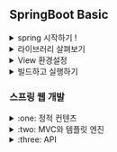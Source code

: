 ## SpringBoot Basic

<details>
<summary> spring 시작하기 ! </summary>
<div markdown="1">

## 프로젝트 생성

- Java 11 사용
- IDE: IntelliJ 또는 Eclipse 사용

### IntelliJ 사용 시 주의사항

IntelliJ 설정에서 [빌드도구 > Gradle] 에서 [빌드 및 실행] 을 모두 Gradle 이 아닌 IntelliJ로 변경해주어야 한다. <br/>
그렇지 않을 경우 Gralde을 통해 실행하여 느려지는 경우가 발생하기 때문이다. IntelliJ를 사용하여 빌드하게 되면 훨씬 빨리 동작한다.

## 스프링 프로젝트 생성 선택

#### 스프링 부트 스타터 사이트로 이동하여 프로젝트 생성

- https://start.spring.io

#### :four_leaf_clover: Project - Maven, Gradle-Groovy Project

- 과거에는 Maven을 많이 사용하였지만, 현재는 Gradle을 많이 사용하는 추세

#### :four_leaf_clover: Language - Java: 11

#### :four_leaf_clover: Spring Boot

- 스프링 버전 선택

## 프로젝트 파일 구성요소

- pom.xml: 메이븐 프로젝트 빌드 파일
- src/main/java: 자바 소스 경로
- src/main/java/DevProjectApplication.java: 애플리케이션을 시작할 수 있는 스프링 구성 메인 클래스 소스파일
- src/main/java.SevletInitializer.java: Project 생성시 Packaging을 War로 선택하였을 때 생성되는 파일
- src/main/resources: 리소스 파일 경로 - 자바 파일을 제외한 모든 파일
- src/main/resources/application.properties: 애플리케이션에서 사용할 여러가지 프로퍼티 정의
- src/main/resouces/static: 스타일시트, 자바스크립트, 이미지 등의 정적 리소스 파일 경로
- src/main/resources/template: 뷰 템플릿(Thymeleaf, Velocity 등) 파일 경로
- src/test: test 코드와 관련된 소스의 경로 - test 코드 중요
- src/build.gradle: version 설정, dependencies 설정

<details>
<summary> build.gradle 코드 보기 </summary>
<div markdown="1">

```java
plugins {
	id 'java'
	id 'org.springframework.boot' version '3.0.1'
	id 'io.spring.dependency-management' version '1.1.0'
}

group = 'hello'
version = '0.0.1-SNAPSHOT'
sourceCompatibility = '17' // java version

repositories {
	mavenCentral() // dependencies 를 다운로드 받는 공개된 사이트 지정
}

dependencies {
	implementation 'org.springframework.boot:spring-boot-starter-thymeleaf'
	implementation 'org.springframework.boot:spring-boot-starter-web'
	testImplementation 'org.springframework.boot:spring-boot-starter-test' // 자동으로 들어가는 dependencies
}

tasks.named('test') {
	useJUnitPlatform()
}

```

</div>
</details>

</div>
</details>

<details>
<summary> 라이브러리 살펴보기 </summary>
<div markdown="1">

## 라이브러리 살펴보기

#### :pushpin: Gradle은 의존관계가 있는 라이브러리를 함께 다운로드 한다.

Console 창에 <br/>
<b>Tomcat started on port(s): 8080 (http) with context path ''</b> <br/>
라는 문구가 뜬다. <br/>
여기서 Tomcat 은 웹서버 이다.

## 스프링 부트 핵심 라이브러리

- spring-boot-starter-web
  - spring-boot-starter-tomcat: 톰캣 - 웹서버
  - spring-webmvc: 스프링 웹 MVC
- spring-boot-starter-thymeleaf: 타임리프 템플릿 엔진(View)
- spring-boot-starter(공통): 스프링부트 + 스프링 코어 + 로깅
  - spring-boot
    - spring-core
  - spring-boot-starter-logging
    - logback, slf4j

## 테스트 라이브러리

- spring-boot-starter-test
  - junit: 테스트 프레임워크
  - mockito: 목 라이브러리
  - assertj: 테스트 코드를 좀 더 편하게 작성하게 도와주는 라이브러리
  - spring-test: 스프링 통합 테스트 지원

</div>
</details>

<details>
<summary> View 환경설정 </summary>
<div markdown="1">

## View 환경설정

### Welcome Page 만들기

- resources/static/index.html
  [참고] static: 변하지 않는 정적 파일

```html
<!DOCTYPE html>
<html>
  <head>
    <title>Hello</title>
    <meta http-equiv="Content-Type" content="text/html; charset=UTF-8" />
  </head>
  <body>
    Hello
    <a href="/hello">hello</a>
  </body>
</html>
```

- 스프링 부트가 제공하는 Welcome Page 기능
  - static/index.html 을 올려두면 Welcome Page 기능 제공

### thymeleaf 템플릿 엔진

- 이를 사용하면 내가 원하는 템플릿으로 변경이 가능
- Controller
  - web application에서 첫번째 진입점이 Controller 이다.
- HelloController.java

```java
import org.springframework.stereotype.Controller;
import org.springframework.ui.Model;
import org.springframework.web.bind.annotation.GetMapping;

@Controller
public class HelloController {

    // web application 에서 /hello 로 들어올 경우 아래의 method 를 호출
    @GetMapping("hello")
    public String hello(Model model){ // Spring이 만들어주는 Model
        model.addAttribute("data", "hello!!"); // model에 data  hello!! 를 넣어준다
        return "hello"; // resources:templates/ + {ViewName} + .html 파일을 찾아 데이터를 넣어줌
    }
}

```

- resources/templates/hello.html

```html
<!DOCTYPE html>
<html xmlns:th="http://www.thymeleaf.org">
  <!--th: thymeleaf 템플릿 엔진, 위의 코드를 넣어주어야 동작 가능-->
  <head>
    <title>Hello</title>
    <meta http-equiv="Content-Type" content="text/html; charset=UTF-8" />
  </head>
  <body>
    <p th:text="'안녕하세요. ' + ${data}">안녕하세요. 손님</p>
  </body>
</html>
```

## 동작 환경 그림

![동작환경그림](https://user-images.githubusercontent.com/81922587/211231632-21291013-efa9-4298-a2e0-d6a035cb3a72.png)
	
- 컨트롤러에서 리턴 값으로 문자를 반환하면 뷰 리졸버(viewResolver)가 화면을 찾아서 처리
  - 스프링 부트 템플릿 엔진 기본 ViewName 매핑
  - resources:templates/ + {ViewName} + .html

</div>
</details>

<details>
<summary> 빌드하고 실행하기 </summary>
<div markdown="1">

## 빌드하고 실행하기

### 콘솔로 이동

1. ./gradlew build
2. cd build/libs
3. java -jar hello-spring-0.0.1-SNAPSHOT.jar
4. 실행 확인

### 윈도우일 경우

1. 콘솔로 이동 명령 프롬프트(cmd)로 이동
2. ./gradlew gradlew.bat 를 실행하면 됩니다.
3. 명령 프롬프트에서 gradlew.bat 를 실행하려면 gradlew 하고 엔터를 치면 됩니다.
4. gradlew build

### 서버를 배포할 경우

hello-spring-0.0.1-SNAPSHOT.jar 파일을 복사하여 서버에 넣고 java -jar hello-spring-0.0.1-SNAPSHOT.jar를 실행하면 된다.

</div>
</details>

### 스프링 웹 개발

<details>
<summary> :one: 정적 컨텐츠 </summary>
<div markdown="1">

## 정적 컨텐츠

- 스프링 부트 정적 컨텐츠 기능
- 파일을 웹브라우저에 그대로 내려주는 방식
- 스프링에서는 자동으로 제공이 됨

</div>
</details>

<details>
<summary> :two: MVC와 템플릿 엔진 </summary>
<div markdown="1">

## MVC와 템플릿 엔진

- MVC = Model View Controller
- 서버에서 파일을 변형하여 내려주는 방식

</div>
</details>

<details>
<summary> :three: API </summary>
<div markdown="1">

## API

- 서버끼리 통신할 때 사용

</div>
</details>

